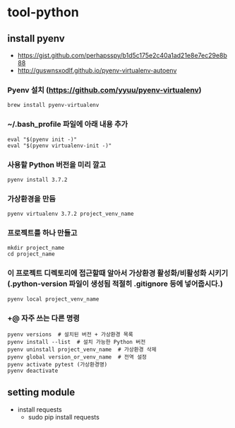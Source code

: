 # tool-python

## install pyenv
  - https://gist.github.com/perhapsspy/b1d5c175e2c40a1ad21e8e7ec29e8b88
  - http://guswnsxodlf.github.io/pyenv-virtualenv-autoenv

### Pyenv 설치 (https://github.com/yyuu/pyenv-virtualenv)
```
brew install pyenv-virtualenv
```

### ~/.bash_profile 파일에 아래 내용 추가
```
eval "$(pyenv init -)"
eval "$(pyenv virtualenv-init -)"
```

### 사용할 Python 버전을 미리 깔고
```
pyenv install 3.7.2
```

### 가상환경을 만듬
```
pyenv virtualenv 3.7.2 project_venv_name
```

### 프로젝트를 하나 만들고 
```
mkdir project_name
cd project_name
```

### 이 프로젝트 디렉토리에 접근할때 알아서 가상환경 활성화/비활성화 시키기 (.python-version 파일이 생성됨 적절히 .gitignore 등에 넣어줍시다.)
```
pyenv local project_venv_name 
```

### +@ 자주 쓰는 다른 명령
```
pyenv versions  # 설치된 버전 + 가상환경 목록
pyenv install --list  # 설치 가능한 Python 버전 
pyenv uninstall project_venv_name  # 가상환경 삭제
pyenv global version_or_venv_name  # 전역 설정 
pyenv activate pytest (가상환경명)
pyenv deactivate
```


## setting module
- install requests
  - sudo pip install requests
